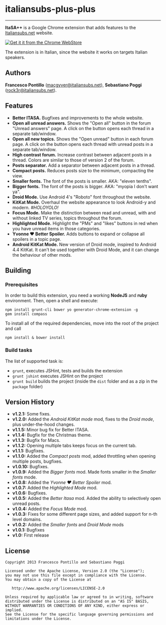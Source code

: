 # italiansubs-plus-plus

---

**ItaSA++** is a Google Chrome extension that adds features to the [Italiansubs.net](http://www.italiansubs.net "ItaSA") website.

[![Get it it from the Chrome WebStore](https://developers.google.com/chrome/web-store/images/branding/ChromeWebStore_Badge_v2_340x96.png "Get it it from the Chrome WebStore")](https://chrome.google.com/webstore/detail/italiansubs++/pmgjnimdciihbnpncflnkcmjpkmklooh)

The extension is in Italian, since the website it works on targets Italian speakers.

## Authors

**Francesco Pontillo** (<macgyver@italiansubs.net>), **Sebastiano Poggi** (<rock3r@italiansubs.net>).

## Features
 
* **Better ITASA.** Bugfixes and improvements to the whole website.
* **Open all unread answers.** Shows the "Open all" button in the forum "Unread answers" page. A click on the button opens each thread in a separate tab/window.
* **Open all new topics.** Shows the "Open unread" button in each forum page. A click on the button opens each thread with unread posts in a separate tab/window.
* **High contrast forum.** Increase contrast between adjacent posts in a thread. Colors are similar to those of version 2 of the forum.
* **Posts separator.** Add a separator between adjacent posts in a thread.
* **Compact posts.** Reduces posts size to the minimum, compacting the view.
* **Smaller fonts.** The font of the posts is smaller. AKA: "eleven tenths".
* **Bigger fonts.** The font of the posts is bigger. AKA: "myopia I don't want ya".
* **Droid Mode.** Use Android 4's "Roboto" font throughout the website.
* **KitKat Mode.** Overhaul the website appearance to look Android-y and modern. *#HOLOYOLO!*
* **Focus Mode.** Make the distinction between read and unread, with and without linked TV series, topics throughout the forum.
* **Highlighted Mode.** Highlight the "PMs" and "likes" buttons in red when you have unread items in those categories.
* **Yvonne ♥ Better Spoiler.** Adds buttons to expand or collapse all spoilers in a topic page.
* **Android KitKat Mode.** New version of Droid mode, inspired to Android 4.4 KitKat. It can't be used together with Droid Mode, and it can change the behaviour of other mods.

## Building

### Prerequisites

In order to build this extension, you need a working **NodeJS** and **ruby** environment. Then, open a shell and execute:

	npm install grunt-cli bower yo generator-chrome-extension -g
	gem install compass

To install all of the required dependencies, move into the root of the project and call

	npm install & bower install

### Build tasks

The list of supported task is:
* `grunt`, executes JSHint, tests and builds the extension
* `grunt jshint` executes JSHint on the project
* `grunt build` builds the project (inside the `dist` folder and as a zip in the `package` folder)

## Version History

* **v1.2.1:** Some fixes.
* **v1.2.0:** Added the *Android KitKat mode* mod, fixes to the *Droid mode*, plus under-the-hood changes.
* **v1.1.5:** Minor bug fix for Better ITASA.
* **v1.1.4:** Bugfix for the Christmas theme.
* **v1.1.3:** Bugfix for Macs.
* **v1.1.2:** Opening multiple tabs keeps focus on the current tab.
* **v1.1.1:** Bugfixes.
* **v1.1.0:** Added the *Compact posts* mod, added throttling when opening multiple posts, bugfixes.
* **v1.0.10:** Bugfixes.
* **v1.0.9:** Added the *Bigger fonts* mod. Made fonts smaller in the *Smaller fonts* mode.
* **v1.0.8:** Added the *Yvonne ♥ Better Spoiler* mod.
* **v1.0.7:** Added the *Highlighted Mode* mod.
* **v1.0.6:** Bugfixes.
* **v1.0.5:** Added the *Better Itasa* mod. Added the ability to selectively open unread posts.
* **v1.0.4:** Added the *Focus Mode* mod.
* **v1.0.3:** Fixes for some different page sizes, and added support for n-th level domains.
* **v1.0.2:** Added the *Smaller fonts* and *Droid Mode* mods
* **v1.0.1:** Bugfixes
* **v1.0:** First release

## License

```
Copyright 2013 Francesco Pontillo and Sebastiano Poggi

Licensed under the Apache License, Version 2.0 (the "License");
you may not use this file except in compliance with the License.
You may obtain a copy of the License at

   http://www.apache.org/licenses/LICENSE-2.0

Unless required by applicable law or agreed to in writing, software
distributed under the License is distributed on an "AS IS" BASIS,
WITHOUT WARRANTIES OR CONDITIONS OF ANY KIND, either express or implied.
See the License for the specific language governing permissions and
limitations under the License.
```
